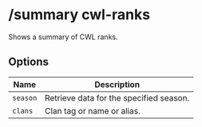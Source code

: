 # /summary cwl-ranks

Shows a summary of CWL ranks.

## Options

| Name | Description |
|------|-------------|
| `season` | Retrieve data for the specified season. |
| `clans` | Clan tag or name or alias. |

